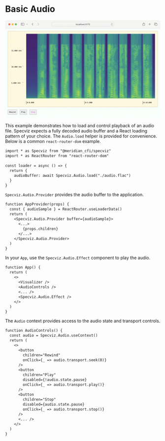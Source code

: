 # Basic Audio

![resources/example-basic-audio.webp](../../resources/example-basic-audio.webp)

This example demonstrates how to load and control playback of an audio file. 
Specviz expects a fully decoded audio buffer and a React loading pattern of 
your choice. The `Audio.load` helper is provided for convenience.
Below is a common `react-router-dom` example.

```tsx
import * as Specviz from "@meridian_cfi/specviz"
import * as ReactRouter from "react-router-dom"

const loader = async () => {
  return {
    audioBuffer: await Specviz.Audio.load("./audio.flac")
  }
}
```

`Specviz.Audio.Provider` provides the audio buffer to the application.

```tsx
function AppProvider(props) {
  const { audioSample } = ReactRouter.useLoaderData()
  return (
    <Specviz.Audio.Provider buffer={audioSample}>
      <...>
        {props.children}
      </...>
    </Specviz.Audio.Provider>
  )
}
```

In your `App`, use the `Specviz.Audio.Effect` component to play the audio.

```tsx
function App() {
  return (
    <>
      <Visualizer />
      <AudioControls />
      <... />
      <Specviz.Audio.Effect />
    </>
  )
}
```

The `Audio` context provides access to the audio state and transport controls.

```tsx
function AudioControls() {
  const audio = Specviz.Audio.useContext()
  return (
    <>
      <button
        children="Rewind"
        onClick={_ => audio.transport.seek(0)}
      />
      <button
        children="Play"
        disabled={!audio.state.pause}
        onClick={_ => audio.transport.play()}
      />
      <button
        children="Stop"
        disabled={audio.state.pause}
        onClick={_ => audio.transport.stop()}
      />
      <... />
    </>
  )
}
```

